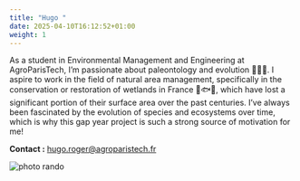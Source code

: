 ```yaml
---
title: "Hugo "
date: 2025-04-10T16:12:52+01:00
weight: 1
---
```


As a student in Environmental Management and Engineering at AgroParisTech, I’m passionate about paleontology and evolution 🦖🦴🧬. I aspire to work in the field of natural area management, specifically in the conservation or restoration of wetlands in France 🐸🐟🌿, which have lost a significant portion of their surface area over the past centuries. I’ve always been fascinated by the evolution of species and ecosystems over time, which is why this gap year project is such a strong source of motivation for me!

**Contact :**
hugo.roger@agroparistech.fr

![photo rando](/images/hugo.jpg)